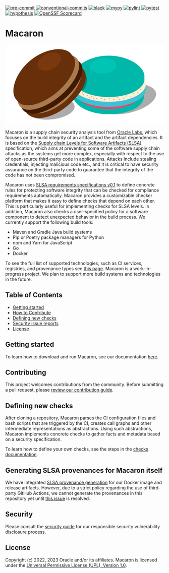 [![pre-commit](https://img.shields.io/badge/pre--commit-enabled-yellow?logo=pre-commit&logoColor=white)](https://github.com/pre-commit/pre-commit) [![conventional-commits](https://img.shields.io/badge/conventional%20commits-1.0.0-yellow)](https://www.conventionalcommits.org/en/v1.0.0/) [![black](https://img.shields.io/badge/code%20style-black-000000)](https://github.com/psf/black) [![mypy](https://img.shields.io/badge/mypy-checked-brightgreen)](http://mypy-lang.org/) [![pylint](https://img.shields.io/badge/pylint-required%2010.0-brightgreen)](http://pylint.org/) [![pytest](https://img.shields.io/badge/pytest-enabled-brightgreen)](https://github.com/pytest-dev/pytest) [![hypothesis](https://img.shields.io/badge/hypothesis-tested-brightgreen.svg)](https://hypothesis.readthedocs.io/) [![OpenSSF Scorecard](https://api.securityscorecards.dev/projects/github.com/oracle/macaron/badge)](https://github.com/ossf/scorecard)

# Macaron

![Macaron](./docs/source/assets/macaron.svg)

Macaron is a supply chain security analysis tool from [Oracle Labs](https://labs.oracle.com/pls/apex/r/labs/labs/intro), which focuses on the build integrity of an artifact and the artifact dependencies. It is based on the [Supply chain Levels for Software Artifacts (SLSA)](https://slsa.dev/) specification, which aims at preventing some of the software supply chain attacks as the systems get more complex, especially with respect to the use of open-source third-party code in applications. Attacks include stealing credentials, injecting malicious code etc., and it is critical to have security assurance on the third-party code to guarantee that the integrity of the code has not been compromised.

Macaron uses [SLSA requirements specifications v0.1](https://slsa.dev/spec/v0.1/requirements) to define concrete rules for protecting software integrity that can be checked for compliance requirements automatically. Macaron provides a customizable checker platform that makes it easy to define checks that depend on each other. This is particularly useful for implementing checks for SLSA levels. In addition, Macaron also checks a user-specified policy for a software component to detect unexpected behavior in the build process. We currently support the following build tools:

* Maven and Gradle Java build systems
* Pip or Poetry package managers for Python
* npm and Yarn for JavaScript
* Go
* Docker

To see the full list of supported technologies, such as CI services, registries, and provenance types see [this page](https://oracle.github.io/macaron/pages/supported_technologies/index.html). Macaron is a work-in-progress project. We plan to support more build systems and technologies in the future.

## Table of Contents

* [Getting started](#getting-started)
* [How to Contribute](#how-to-contribute)
* [Defining new checks](#defining-new-checks)
* [Security issue reports](#security-issue-reports)
* [License](#license)

## Getting started

To learn how to download and run Macaron, see our documentation [here](https://oracle.github.io/macaron/).

## Contributing

This project welcomes contributions from the community. Before submitting a pull request, please [review our contribution guide](./CONTRIBUTING.md).

## Defining new checks

After cloning a repository, Macaron parses the CI configuration files and bash scripts that are triggered by the CI, creates call graphs and other intermediate representations as abstractions. Using such abstractions, Macaron implements concrete checks to gather facts and metadata based on a security specification.

To learn how to define your own checks, see the steps in the [checks documentation](/src/macaron/slsa_analyzer/checks/README.md).

## Generating SLSA provenances for Macaron itself

We have integrated [SLSA provenance generation](https://github.com/slsa-framework/slsa-github-generator) for our Docker image and release artifacts. However, due to a strict policy regarding the use of third-party GitHub Actions, we cannot generate the provenances in this repository yet until [this issue](https://github.com/slsa-framework/slsa-github-generator/issues/2204) is resolved.

## Security

Please consult the [security guide](./SECURITY.md) for our responsible security vulnerability disclosure process.

## License

Copyright (c) 2022, 2023 Oracle and/or its affiliates.
Macaron is licensed under the [Universal Permissive License (UPL), Version 1.0](./LICENSE.txt).
